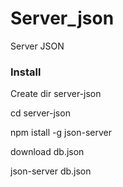 # Server_json
Server JSON

### Install

Create dir server-json

cd server-json

npm istall -g json-server

download db.json

json-server db.json
